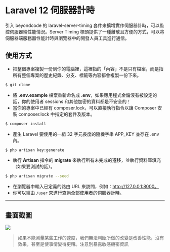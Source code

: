 # Laravel 12 伺服器計時

引入 beyondcode 的 laravel-server-timing 套件來擴增實作伺服器計時，可以監控伺服器端性能情況。Server Timing 標頭提供了一種離散且方便的方式，可以將伺服器端服務器性能計時與瀏覽器中的開發人員工具進行通信。

## 使用方式
- 把整個專案複製一份到你的電腦裡，這裡指的「內容」不是只有檔案，而是指所有整個專案的歷史紀錄、分支、標籤等內容都會複製一份下來。
```sh
$ git clone
```
- 將 __.env.example__ 檔案重新命名成 __.env__，如果應用程式金鑰沒有被設定的話，你的使用者 sessions 和其他加密的資料都是不安全的！
- 當你的專案中已經有 composer.lock，可以直接執行指令以讓 Composer 安裝 composer.lock 中指定的套件及版本。
```sh
$ composer install
```
- 產生 Laravel 要使用的一組 32 字元長度的隨機字串 APP_KEY 並存在 .env 內。
```sh
$ php artisan key:generate
```
- 執行 __Artisan__ 指令的 __migrate__ 來執行所有未完成的遷移，並執行資料庫填充（如果要測試的話）。
```sh
$ php artisan migrate --seed
```
- 在瀏覽器中輸入已定義的路由 URL 來訪問，例如：http://127.0.0.1:8000。
- 你可以經由 `/user` 來進行查詢全部使用者的伺服器計時。

----

## 畫面截圖
![](https://i.imgur.com/18CbEPE.png)
> 如果不能測量某些工作的速度，我們無法判斷所做的改變是改善性能，沒有效果，甚至是使事情變得更糟。注意別暴露敏感機密資訊
